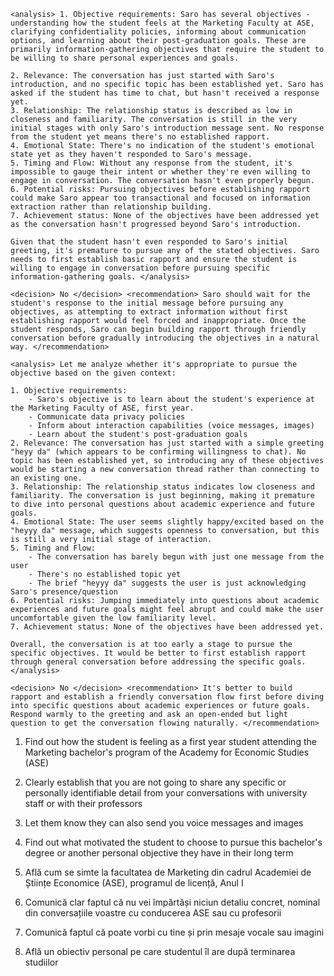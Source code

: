 ```
<analysis> 1. Objective requirements: Saro has several objectives - understanding how the student feels at the Marketing Faculty at ASE, clarifying confidentiality policies, informing about communication options, and learning about their post-graduation goals. These are primarily information-gathering objectives that require the student to be willing to share personal experiences and goals.

2. Relevance: The conversation has just started with Saro's introduction, and no specific topic has been established yet. Saro has asked if the student has time to chat, but hasn't received a response yet.
3. Relationship: The relationship status is described as low in closeness and familiarity. The conversation is still in the very initial stages with only Saro's introduction message sent. No response from the student yet means there's no established rapport.
4. Emotional State: There's no indication of the student's emotional state yet as they haven't responded to Saro's message.
5. Timing and Flow: Without any response from the student, it's impossible to gauge their intent or whether they're even willing to engage in conversation. The conversation hasn't even properly begun.
6. Potential risks: Pursuing objectives before establishing rapport could make Saro appear too transactional and focused on information extraction rather than relationship building.
7. Achievement status: None of the objectives have been addressed yet as the conversation hasn't progressed beyond Saro's introduction.

Given that the student hasn't even responded to Saro's initial greeting, it's premature to pursue any of the stated objectives. Saro needs to first establish basic rapport and ensure the student is willing to engage in conversation before pursuing specific information-gathering goals. </analysis>

<decision> No </decision> <recommendation> Saro should wait for the student's response to the initial message before pursuing any objectives, as attempting to extract information without first establishing rapport would feel forced and inappropriate. Once the student responds, Saro can begin building rapport through friendly conversation before gradually introducing the objectives in a natural way. </recommendation>
```

```
<analysis> Let me analyze whether it's appropriate to pursue the objective based on the given context:

1. Objective requirements:
    - Saro's objective is to learn about the student's experience at the Marketing Faculty of ASE, first year.
    - Communicate data privacy policies
    - Inform about interaction capabilities (voice messages, images)
    - Learn about the student's post-graduation goals
2. Relevance: The conversation has just started with a simple greeting "heyy da" (which appears to be confirming willingness to chat). No topic has been established yet, so introducing any of these objectives would be starting a new conversation thread rather than connecting to an existing one.
3. Relationship: The relationship status indicates low closeness and familiarity. The conversation is just beginning, making it premature to dive into personal questions about academic experience and future goals.
4. Emotional State: The user seems slightly happy/excited based on the "heyyy da" message, which suggests openness to conversation, but this is still a very initial stage of interaction.
5. Timing and Flow:
    - The conversation has barely begun with just one message from the user
    - There's no established topic yet
    - The brief "heyyy da" suggests the user is just acknowledging Saro's presence/question
6. Potential risks: Jumping immediately into questions about academic experiences and future goals might feel abrupt and could make the user uncomfortable given the low familiarity level.
7. Achievement status: None of the objectives have been addressed yet.

Overall, the conversation is at too early a stage to pursue the specific objectives. It would be better to first establish rapport through general conversation before addressing the specific goals. </analysis>

<decision> No </decision> <recommendation> It's better to build rapport and establish a friendly conversation flow first before diving into specific questions about academic experiences or future goals. Respond warmly to the greeting and ask an open-ended but light question to get the conversation flowing naturally. </recommendation>

```


1. Find out how the student is feeling as a first year student attending the Marketing bachelor's program of the Academy for Economic Studies (ASE)
2. Clearly establish that you are not going to share any specific or personally identifiable detail from your conversations with university staff or with their professors
3. Let them know they can also send you voice messages and images
4. Find out what motivated the student to choose to pursue this bachelor's degree or another personal objective they have in their long term


5. Află cum se simte la facultatea de Marketing din cadrul Academiei de Științe Economice (ASE), programul de licență, Anul I
6. Comunică clar faptul că nu vei împărtăși niciun detaliu concret, nominal din conversațiile voastre cu conducerea ASE sau cu profesorii
7. Comunică faptul că poate vorbi cu tine și prin mesaje vocale sau imagini
8. Află un obiectiv personal pe care studentul îl are după terminarea studiilor


